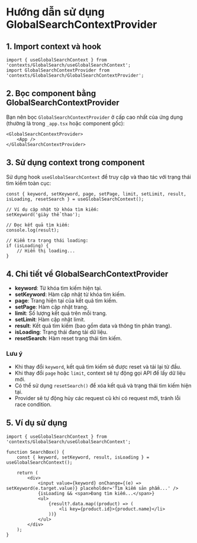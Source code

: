 # Hướng dẫn sử dụng GlobalSearchContextProvider

## 1. Import context và hook

```tsx
import { useGlobalSearchContext } from 'contexts/GlobalSearch/useGlobalSearchContext';
import GlobalSearchContextProvider from 'contexts/GlobalSearch/GlobalSearchContextProvider';
```

## 2. Bọc component bằng GlobalSearchContextProvider

Bạn nên bọc `GlobalSearchContextProvider` ở cấp cao nhất của ứng dụng (thường là trong `_app.tsx` hoặc component gốc):

```tsx
<GlobalSearchContextProvider>
	<App />
</GlobalSearchContextProvider>
```

## 3. Sử dụng context trong component

Sử dụng hook `useGlobalSearchContext` để truy cập và thao tác với trạng thái tìm kiếm toàn cục:

```tsx
const { keyword, setKeyword, page, setPage, limit, setLimit, result, isLoading, resetSearch } = useGlobalSearchContext();

// Ví dụ cập nhật từ khóa tìm kiếm:
setKeyword('giày thể thao');

// Đọc kết quả tìm kiếm:
console.log(result);

// Kiểm tra trạng thái loading:
if (isLoading) {
	// Hiển thị loading...
}
```

## 4. Chi tiết về GlobalSearchContextProvider

-   **keyword**: Từ khóa tìm kiếm hiện tại.
-   **setKeyword**: Hàm cập nhật từ khóa tìm kiếm.
-   **page**: Trang hiện tại của kết quả tìm kiếm.
-   **setPage**: Hàm cập nhật trang.
-   **limit**: Số lượng kết quả trên mỗi trang.
-   **setLimit**: Hàm cập nhật limit.
-   **result**: Kết quả tìm kiếm (bao gồm data và thông tin phân trang).
-   **isLoading**: Trạng thái đang tải dữ liệu.
-   **resetSearch**: Hàm reset trạng thái tìm kiếm.

### Lưu ý

-   Khi thay đổi `keyword`, kết quả tìm kiếm sẽ được reset và tải lại từ đầu.
-   Khi thay đổi `page` hoặc `limit`, context sẽ tự động gọi API để lấy dữ liệu mới.
-   Có thể sử dụng `resetSearch()` để xóa kết quả và trạng thái tìm kiếm hiện tại.
-   Provider sẽ tự động hủy các request cũ khi có request mới, tránh lỗi race condition.

## 5. Ví dụ sử dụng

```tsx
import { useGlobalSearchContext } from 'contexts/GlobalSearch/useGlobalSearchContext';

function SearchBox() {
	const { keyword, setKeyword, result, isLoading } = useGlobalSearchContext();

	return (
		<div>
			<input value={keyword} onChange={(e) => setKeyword(e.target.value)} placeholder='Tìm kiếm sản phẩm...' />
			{isLoading && <span>Đang tìm kiếm...</span>}
			<ul>
				{result?.data.map((product) => (
					<li key={product.id}>{product.name}</li>
				))}
			</ul>
		</div>
	);
}
```

